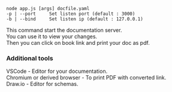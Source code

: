 ```
node app.js [args] docfile.yaml
-p | --port     Set listen port (default : 3000)
-b | --bind     Set listen ip (default : 127.0.0.1)
```

This command start the documentation server.  
You can use it to view your changes.  
Then you can click on book link and print your doc as pdf.  

### Additional tools
VSCode - Editor for your documentation.  
Chromium or derived browser - To print PDF with converted link.  
Draw.io - Editor for schemas.  